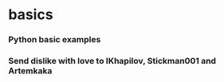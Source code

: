 # basics

### Python basic examples
### Send dislike with love to IKhapilov, Stickman001 and Artemkaka